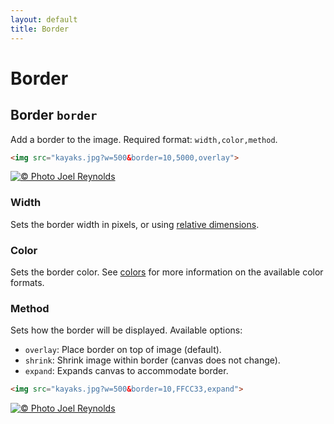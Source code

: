 ```yaml
---
layout: default
title: Border
---
```


# Border

## Border `border`

Add a border to the image. Required format: `width,color,method`.

~~~ html
<img src="kayaks.jpg?w=500&border=10,5000,overlay">
~~~

[![© Photo Joel Reynolds](https://glide.herokuapp.com/1.0/kayaks.jpg?w=500&border=10,5000,overlay)](https://glide.herokuapp.com/1.0/kayaks.jpg?w=500&border=10,5000,overlay)

### Width

Sets the border width in pixels, or using [relative dimensions](../relative-dimensions/).

### Color

Sets the border color. See [colors](../colors/) for more information on the available color formats.

### Method

Sets how the border will be displayed. Available options:

- `overlay`: Place border on top of image (default).
- `shrink`: Shrink image within border (canvas does not change).
- `expand`: Expands canvas to accommodate border.

~~~ html
<img src="kayaks.jpg?w=500&border=10,FFCC33,expand">
~~~

[![© Photo Joel Reynolds](https://glide.herokuapp.com/1.0/kayaks.jpg?w=500&border=10,FFCC33,expand)](https://glide.herokuapp.com/1.0/kayaks.jpg?w=500&border=10,FFCC33,expand)